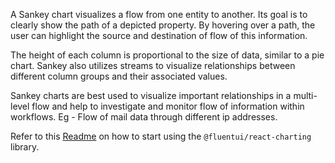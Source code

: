 A Sankey chart visualizes a flow from one entity to another. Its goal is to clearly show the path of a depicted property. By hovering over a path, the user can highlight the source and destination of flow of this information.

The height of each column is proportional to the size of data, similar to a pie chart. Sankey also utilizes streams to visualize relationships between different column groups and their associated values.

Sankey charts are best used to visualize important relationships in a multi-level flow and help to investigate and monitor flow of information within workflows. Eg - Flow of mail data through different ip addresses.

Refer to this [Readme](https://github.com/microsoft/fluentui/blob/master/packages/charts/react-charting/README.md) on how to start using the `@fluentui/react-charting` library.
